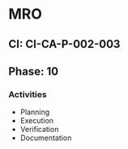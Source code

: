 # MRO

## CI: CI-CA-P-002-003
## Phase: 10

### Activities
- Planning
- Execution
- Verification
- Documentation
